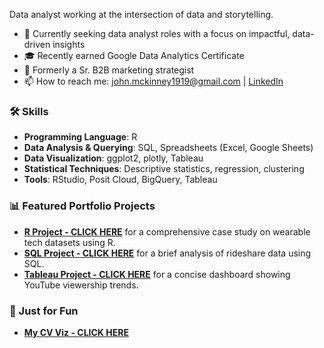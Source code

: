 Data analyst working at the intersection of data and storytelling.

* 🚀 Currently seeking data analyst roles with a focus on impactful, data-driven insights
* 🎓 Recently earned Google Data Analytics Certificate
* 💼 Formerly a Sr. B2B marketing strategist
* 📫 How to reach me: john.mckinney1919@gmail.com | [LinkedIn](https://www.linkedin.com/in/johnamckinney1234)



### 🛠 Skills
* **Programming Language**: R
* **Data Analysis & Querying**: SQL, Spreadsheets (Excel, Google Sheets)
* **Data Visualization**: ggplot2, plotly, Tableau
* **Statistical Techniques**: Descriptive statistics, regression, clustering
* **Tools**: RStudio, Posit Cloud, BigQuery, Tableau

### 📊 Featured Portfolio Projects

* **[R Project - CLICK HERE](https://johnmckinney-jmk.github.io/R-Bellabeat-analysis/)**
for a comprehensive case study on wearable tech datasets using R.
* **[SQL Project - CLICK HERE](https://johnmckinney-jmk.github.io/SQL-bikeshare-analysis/)**
for a brief analysis of rideshare data using SQL.
* **[Tableau Project - CLICK HERE](https://public.tableau.com/views/Work_In_Progress-YouTubeViews/Dashboard1?:language=en-US&:sid=&:redirect=auth&:display_count=n&:origin=viz_share_link)**
for a concise dashboard showing YouTube viewership trends.

### 🧩 Just for Fun
* **[My CV Viz - CLICK HERE](https://johnmckinney-jmk.github.io/CV-Viz/)**


